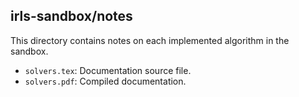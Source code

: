 
## irls-sandbox/notes

This directory contains notes on each implemented algorithm in
the sandbox.

* `solvers.tex`: Documentation source file.
* `solvers.pdf`: Compiled documentation.

